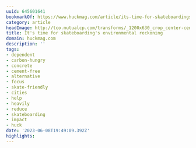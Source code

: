 ```yaml
---
uuid: 645601641
bookmarkOf: https://www.huckmag.com/article/its-time-for-skateboardings-environmental-reckoning
category: article
headImage: http://tco.mutualcp.com/transforms/_1200x630_crop_center-center_82_none_ns/01_proof_huck_skatetree_illustration_230404_v1-1.jpeg?mtime=1681320794
title: It's time for skateboarding's environmental reckoning
domain: huckmag.com
description: ''
tags:
- dependent
- carbon-hungry
- concrete
- cement-free
- alternative
- focus
- skate-friendly
- cities
- help
- heavily
- reduce
- skateboarding
- impact
- huck
date: '2023-06-08T19:49:09.392Z'
highlights:
---
```



